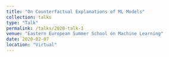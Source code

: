 ```yaml
---
title: "On Counterfactual Explanations of ML Models"
collection: talks
type: "Talk"
permalink: /talks/2020-talk-1
venue: "Eastern European Summer School on Machine Learning"
date: 2020-02-07
location: "Virtual"
---
```

